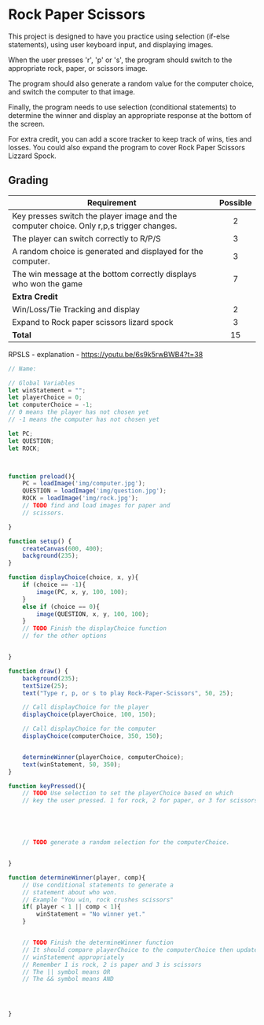 # Rock Paper Scissors

This project is designed to have you practice  using selection (if-else statements), using user keyboard input, and displaying images.

When the user presses 'r', 'p' or 's', the program should switch to the appropriate rock, paper, or scissors image. 

The program should also generate a random value for the computer choice, and switch the computer to that image.

Finally, the program needs to use selection (conditional statements) to determine the winner and display an appropriate response at the bottom of the screen.

For extra credit, you can add a score tracker to keep track of wins, ties and losses. You could also expand the program to cover Rock Paper Scissors Lizzard Spock.

## Grading

|Requirement | Possible | 
|---|:---:|
|Key presses switch the player image and the computer choice. Only r,p,s trigger changes. | 2 |
|The player can switch correctly to R/P/S | 3 |
|A random choice is generated and displayed for the computer. | 3 |
|The win message at the bottom correctly displays who won the game | 7 |
|**Extra Credit**|
|Win/Loss/Tie Tracking and display | 2 |
|Expand to Rock paper scissors lizard spock | 3 |
|**Total**| 15 |

RPSLS - explanation - https://youtu.be/6s9k5rwBWB4?t=38 


```javascript
// Name: 

// Global Variables
let winStatement = "";
let playerChoice = 0; 
let computerChoice = -1;
// 0 means the player has not chosen yet
// -1 means the computer has not chosen yet

let PC;
let QUESTION;
let ROCK;



function preload(){
    PC = loadImage('img/computer.jpg');
    QUESTION = loadImage('img/question.jpg');
    ROCK = loadImage('img/rock.jpg');
    // TODO find and load images for paper and    
    // scissors.

}

function setup() {
    createCanvas(600, 400);
    background(235);
}

function displayChoice(choice, x, y){
    if (choice == -1){
        image(PC, x, y, 100, 100);
    }
    else if (choice == 0){
        image(QUESTION, x, y, 100, 100);
    }
    // TODO Finish the displayChoice function  
    // for the other options


}

function draw() {
    background(235);
    textSize(25);
    text("Type r, p, or s to play Rock-Paper-Scissors", 50, 25);

    // Call displayChoice for the player
    displayChoice(playerChoice, 100, 150);

    // Call displayChoice for the computer
    displayChoice(computerChoice, 350, 150);


    determineWinner(playerChoice, computerChoice);
    text(winStatement, 50, 350);
}

function keyPressed(){
    // TODO Use selection to set the playerChoice based on which 
    // key the user pressed. 1 for rock, 2 for paper, or 3 for scissors.





    // TODO generate a random selection for the computerChoice.


}

function determineWinner(player, comp){
    // Use conditional statements to generate a
    // statement about who won.
    // Example "You win, rock crushes scissors"
    if( player < 1 || comp < 1){
        winStatement = "No winner yet."
    }


    // TODO Finish the determineWinner function
    // It should compare playerChoice to the computerChoice then update
    // winStatement appropriately
    // Remember 1 is rock, 2 is paper and 3 is scissors
    // The || symbol means OR
    // The && symbol means AND




}
```

